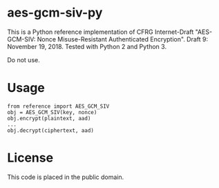 # aes-gcm-siv-py

This is a Python reference implementation of CFRG Internet-Draft
"AES-GCM-SIV: Nonce Misuse-Resistant Authenticated Encryption".
Draft 9: November 19, 2018.
Tested with Python 2 and Python 3.

Do not use.

# Usage

    from reference import AES_GCM_SIV
    obj = AES_GCM_SIV(key, nonce)
    obj.encrypt(plaintext, aad)
    ...
    obj.decrypt(ciphertext, aad)

# License

This code is placed in the public domain.
